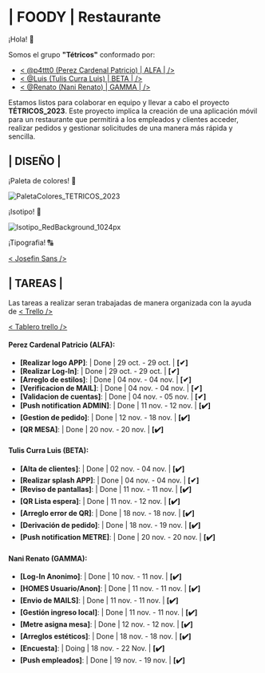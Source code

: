 
# | FOODY | Restaurante

¡Hola! 👋

Somos el grupo **"Tétricos"** conformado por:

- [< @p4ttt0 (Perez Cardenal Patricio) | ALFA | />](https://www.github.com/p4ttt0)
- [< @Luis (Tulis Curra Luis) | BETA | />](https://www.github.com/LuisTulis)
- [< @Renato (Nani Renato) | GAMMA | />](https://www.github.com/renatonani)

Estamos listos para colaborar en equipo y llevar a cabo el proyecto **TÉTRICOS_2023**. Este proyecto implica la creación de una aplicación móvil para un restaurante que permitirá a los empleados y clientes acceder, realizar pedidos y gestionar solicitudes de una manera más rápida y sencilla.

## | DISEÑO |

¡Paleta de colores! 🎨

![PaletaColores_TETRICOS_2023](https://github.com/P4TTT0/TETRICOS_2023/assets/98591487/9b2281aa-0291-4e5c-a82a-72af54c35ca8)

¡Isotipo! 🍔

![Isotipo_RedBackground_1024px](https://github.com/P4TTT0/TETRICOS_2023/assets/98591487/fb7b3608-5f02-49a0-a59d-efbccf2b64dd)

¡Tipografia! 🔠

[< Josefin Sans />](https://fonts.google.com/specimen/Josefin+Sans)

## | TAREAS |

Las tareas a realizar seran trabajadas de manera organizada con la ayuda de [< Trello />](https://trello.com/es)

[< Tablero trello />](https://trello.com/invite/b/wNSLp2hW/ATTIb7f76379161e56423dbe4b25c2323d89BAAC00FA/tetricos2023)

#### Perez Cardenal Patricio (ALFA):
- **[Realizar logo APP]**: | Done | 29 oct. - 29 oct. | **[✔]**
- **[Realizar Log-In]**: | Done | 29 oct. - 29 oct. | **[✔]**
- **[Arreglo de estilos]**: | Done | 04 nov. - 04 nov. | **[✔]**
- **[Verificacion de MAIL]**: | Done | 04 nov. - 04 nov. | **[✔]**
- **[Validacion de cuentas]**: | Done | 04 nov. - 05 nov. | **[✔]**
- **[Push notification ADMIN]**: | Done | 11 nov. - 12 nov. | **[✔️]**
- **[Gestion de pedido]**: | Done | 12 nov. - 18 nov. | **[✔️]**
- **[QR MESA]**: | Done | 20 nov. - 20 nov. | **[✔️]**

#### Tulis Curra Luis (BETA):
- **[Alta de clientes]**: | Done | 02 nov. - 04 nov. | **[✔️]**
- **[Realizar splash APP]**: | Done | 04 nov. - 04 nov. | **[✔]**
- **[Reviso de pantallas]**: | Done | 11 nov. - 11 nov. | **[✔️]**
- **[QR Lista espera]**: | Done | 11 nov. - 12 nov. | **[✔️]**
- **[Arreglo error de QR]**: | Done | 18 nov. - 18 nov. | **[✔️]**
- **[Derivación de pedido]**: | Done | 18 nov. - 19 nov. | **[✔️]**
- **[Push notification METRE]**: | Done | 20 nov. - 20 nov. | **[✔️]**

#### Nani Renato (GAMMA):
- **[Log-In Anonimo]**: | Done | 10 nov. - 11 nov. | **[✔️]**
- **[HOMES Usuario/Anon]**: | Done | 11 nov. - 11 nov. | **[✔️]**
- **[Envio de MAILS]**: | Done | 11 nov. - 11 nov. | **[✔️]**
- **[Gestión ingreso local]**: | Done | 11 nov. - 11 nov. | **[✔️]**
- **[Metre asigna mesa]**: | Done | 12 nov. - 12 nov. | **[✔️]**
- **[Arreglos estéticos]**: | Done | 18 nov. - 18 nov. | **[✔️]**
- **[Encuesta]**: | Doing | 18 nov. -  22 Nov. | **[✔️]**
- **[Push empleados]**: | Done | 19 nov. - 19 nov. | **[✔️]**
